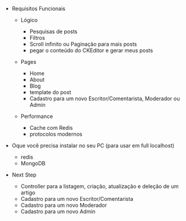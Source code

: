 - Requisitos Funcionais
  - Lógico
    - Pesquisas de posts
    - Filtros
    - Scroll infinito ou Paginação para mais posts
    - pegar o conteúdo do CKEditor e gerar meus posts

  - Pages
    - Home
    - About
    - Blog
    - template do post
    - Cadastro para um novo Escritor/Comentarista, Moderador ou Admin

  - Performance
    - Cache com Redis
    - protocolos modernos

- Oque você precisa instalar no seu PC (para usar em full localhost)
  - redis
  - MongoDB

- Next Step
  - Controller para a listagem, criação, atualização e deleção de um artigo
  - Cadastro para um novo Escritor/Comentarista
  - Cadastro para um novo Moderador
  - Cadastro para um novo Admin